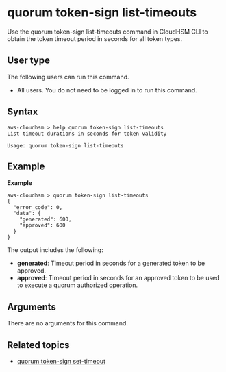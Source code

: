 # quorum token\-sign list\-timeouts<a name="cloudhsm_cli-qm-token-list-tm"></a>

Use the quorum token\-sign list\-timeouts command in CloudHSM CLI to obtain the token timeout period in seconds for all token types\.

## User type<a name="quorum-token-list-tm-user-type"></a>

The following users can run this command\.
+ All users\. You do not need to be logged in to run this command\.

## Syntax<a name="quorum-token-list-tm-syntax"></a>

```
aws-cloudhsm > help quorum token-sign list-timeouts 
List timeout durations in seconds for token validity

Usage: quorum token-sign list-timeouts
```

## Example<a name="quorum-token-list-tm-examples"></a>

**Example**  

```
aws-cloudhsm > quorum token-sign list-timeouts
{
  "error_code": 0,
  "data": {
    "generated": 600,
    "approved": 600
  }
}
```
The output includes the following:  
+ **generated**: Timeout period in seconds for a generated token to be approved\.
+ **approved**: Timeout period in seconds for an approved token to be used to execute a quorum authorized operation\.

## Arguments<a name="quorum-token-list-tm-arguments"></a>

There are no arguments for this command\.

## Related topics<a name="quorum-token-list-tm-seealso"></a>
+ [quorum token\-sign set\-timeout](cloudhsm_cli-qm-token-set-tm.md)